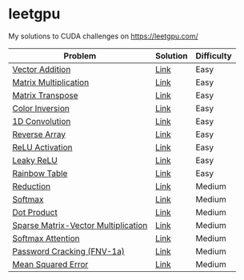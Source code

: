 # leetgpu

My solutions to CUDA challenges on https://leetgpu.com/

| Problem | Solution | Difficulty |
|-|-|-|
[Vector Addition](https://leetgpu.com/challenges/vector-addition) | [Link](./vector_addition.cu) | Easy |
[Matrix Multiplication](https://leetgpu.com/challenges/matrix-multiplication) | [Link](./matrix_multiplication.cu) | Easy |
[Matrix Transpose](https://leetgpu.com/challenges/matrix-transpose) | [Link](./matrix_transpose.cu) | Easy |
[Color Inversion](https://leetgpu.com/challenges/color-inversion) | [Link](./color_inversion.cu) | Easy |
[1D Convolution](https://leetgpu.com/challenges/1d-convolution) | [Link](./1d_convolution.cu) | Easy |
[Reverse Array](https://leetgpu.com/challenges/reverse-array) | [Link](./reverse_array.cu) | Easy |
[ReLU Activation](https://leetgpu.com/challenges/relu-activation) | [Link](./relu_activation.cu) | Easy |
[Leaky ReLU](https://leetgpu.com/challenges/leaky-relu) | [Link](./leaky_relu.cu) | Easy |
[Rainbow Table](https://leetgpu.com/challenges/rainbow-table) | [Link](./rainbow_table.cu) | Easy |
[Reduction](https://leetgpu.com/challenges/reduction) | [Link](./reduction.cu) | Medium |
[Softmax](https://leetgpu.com/challenges/softmax) | [Link](./softmax.cu) | Medium |
[Dot Product](https://leetgpu.com/challenges/dot-product) | [Link](./dot_product.cu) | Medium |
[Sparse Matrix-Vector Multiplication](https://leetgpu.com/challenges/sparse-matrix-vector-multiplication) | [Link](./sparse_matrix_vector_multiplication.cu) | Medium |
[Softmax Attention](https://leetgpu.com/challenges/softmax-attention) | [Link](./softmax_attention.cu) | Medium |
[Password Cracking (FNV-1a)](https://leetgpu.com/challenges/password-cracking-fnv-1a) | [Link](./password_cracking_fnv_1a.cu) | Medium |
[Mean Squared Error](https://leetgpu.com/challenges/mean-squared-error) | [Link](./mean_squared_error.cu) | Medium |
